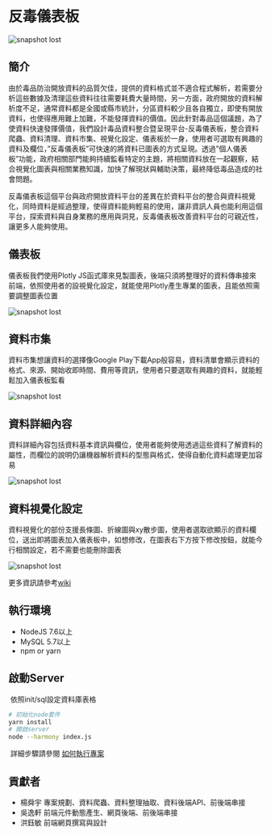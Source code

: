 # 反毒儀表板

![snapshot lost](https://raw.github.com/Rileghft/anti-drug_dashboard/master/snapshot/首頁.png)

## 簡介

由於毒品防治開放資料的品質欠佳，提供的資料格式並不適合程式解析，若需要分析這些數據及清理這些資料往往需要耗費大量時間，另一方面，政府開放的資料解析度不足，通常資料都是全國或縣市統計，分區資料較少且各自獨立，即使有開放資料，也使得應用難上加難，不能發揮資料的價值。因此針對毒品這個議題，為了使資料快速發揮價值，我們設計毒品資料整合暨呈現平台-反毒儀表板，整合資料爬蟲、資料清理、資料市集、視覺化設定、儀表板於一身，使用者可選取有興趣的資料及欄位，”反毒儀表板”可快速的將資料已圖表的方式呈現。透過”個人儀表板”功能，政府相關部門能夠持續監看特定的主題，將相關資料放在一起觀察，結合視覺化圖表與相關業務知識，加快了解現狀與輔助決策，最終降低毒品造成的社會問題。 

反毒儀表板這個平台與政府開放資料平台的差異在於資料平台的整合與資料視覺化，同時資料是經過整理，使得資料能夠輕易的使用，讓非資訊人員也能利用這個平台，探索資料與自身業務的應用與洞見，反毒儀表板改善資料平台的可親近性，讓更多人能夠使用。

## 儀表板

儀表板我們使用Plotly JS函式庫來見製圖表，後端只須將整理好的資料傳串接來前端，依照使用者的設視覺化設定，就能使用Plotly產生專業的圖表，且能依照需要調整圖表位置

![snapshot lost](https://raw.github.com/Rileghft/anti-drug_dashboard/master/snapshot/儀表板.png)

## 資料市集

資料市集想讓資料的選擇像Google Play下載App般容易，資料清單會顯示資料的格式、來源、開始收即時間、費用等資訊，使用者只要選取有興趣的資料，就能輕鬆加入儀表板監看

![snapshot lost](https://raw.github.com/Rileghft/anti-drug_dashboard/master/snapshot/資料市集.png)

## 資料詳細內容

資料詳細內容包括資料基本資訊與欄位，使用者能夠使用透過這些資料了解資料的屬性，而欄位的說明仍讓機器解析資料的型態與格式，使得自動化資料處理更加容易

![snapshot lost](https://raw.github.com/Rileghft/anti-drug_dashboard/master/snapshot/資料詳細內容.png)

## 資料視覺化設定

資料視覺化的部份支援長條圖、折線圖與xy散步圖，使用者選取欲顯示的資料欄位，送出即將圖表加入儀表板中，如想修改，在圖表右下方按下修改按鈕，就能今行相關設定，若不需要也能刪除圖表

![snapshot lost](https://raw.github.com/Rileghft/anti-drug_dashboard/master/snapshot/視覺化設定.png)

更多資訊請參考[wiki](https://github.com/Rileghft/anti-drug_dashboard/wiki)

## 執行環境

- NodeJS 7.6以上
- MySQL 5.7以上
- npm or yarn

## 啟動Server

​	依照init/sql設定資料庫表格

```bash
# 初始化node套件
yarn install
# 開啟server
node --harmony index.js
```
​	詳細步驟請參閱 [如何執行專案](https://github.com/Rileghft/anti-drug_dashboard/wiki/How-to-set-up-project)

## 貢獻者

- 楊舜宇  專案規劃、資料爬蟲、資料整理抽取、資料後端API、前後端串接
- 吳逸軒  前端元件動態產生、網頁後端、前後端串接
- 洪鈺敏  前端網頁撰寫與設計
